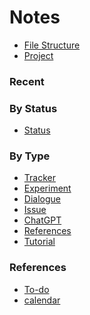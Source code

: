 # Notes
- [File Structure](doc\file-structure.md)
- [Project](doc\project.md)

### Recent

### By Status
- [Status][status-tracker]

### By Type
- [Tracker][tracker-tracker]
- [Experiment][experiment-tracker]
- [Dialogue][dialogue-tracker]
- [Issue][issue-tracker]
- [ChatGPT][chatgpt-tracker]
- [References](doc\reference.md)
- [Tutorial][tutorial-tracker]


[tracker-tracker]: doc/tracker-00000.md
[experiment-tracker]: doc/tracker-00001.md
[dialogue-tracker]: doc/tracker-00002.md
[issue-tracker]: doc/tracker-00003.md
[chatgpt-tracker]: doc/tracker-00004.md
[tutorial-tracker]: doc/tracker-00006.md
[status-tracker]: doc/tracker-00007.md

### References
- [To-do](./todo/README.md)
- [calendar](https://calendar.google.com/)
